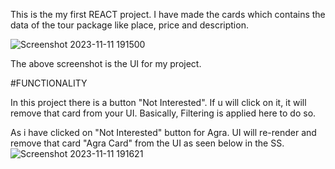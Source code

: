This is the my first REACT project. 
I have made the cards which contains the data of the tour package like place, price and description.

![Screenshot 2023-11-11 191500](https://github.com/Sumit-Kumar-07/Tour-/assets/109451363/63e18378-7a8a-451d-8453-66c6e5f516f7)

The above screenshot is the UI for my project.

#FUNCTIONALITY

In this project there is a button "Not Interested". If u will click on it, it will remove that card from your UI.
Basically, Filtering is applied here to do so.

As i have clicked on "Not Interested" button for Agra. UI will re-render and remove that card "Agra Card" from the UI as seen below in the SS.
![Screenshot 2023-11-11 191621](https://github.com/Sumit-Kumar-07/Tour-/assets/109451363/e89af05e-0012-436b-93a1-62b4822d0ebd)

